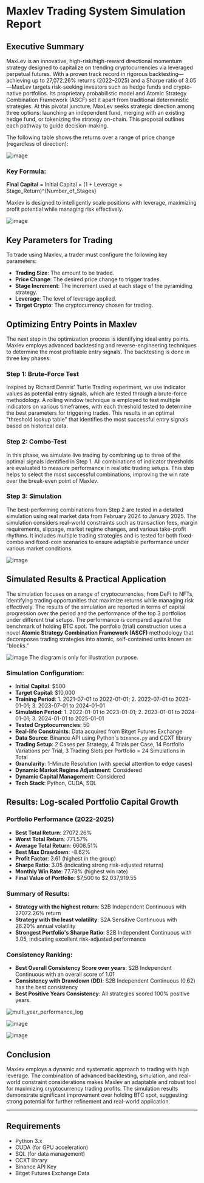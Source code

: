 # Maxlev Trading System Simulation Report

## Executive Summary
MaxLev is an innovative, high-risk/high-reward directional momentum strategy designed to capitalize on trending cryptocurrencies via leveraged perpetual futures. With a proven track record in rigorous backtesting—achieving up to 27,072.26% returns (2022–2025) and a Sharpe ratio of 3.05—MaxLev targets risk-seeking investors such as hedge funds and crypto-native portfolios. Its proprietary probabilistic model and Atomic Strategy Combination Framework (ASCF) set it apart from traditional deterministic strategies. At this pivotal juncture, MaxLev seeks strategic direction among three options: launching an independent fund, merging with an existing hedge fund, or tokenizing the strategy on-chain. This proposal outlines each pathway to guide decision-making.

The following table shows the returns over a range of price change (regardless of direction): 

![image](https://github.com/user-attachments/assets/0bd273da-3b29-414a-a177-8d1f3797080e)

### Key Formula:
**Final Capital** = Initial Capital × (1 + Leverage × Stage_Return)^{Number_of_Stages}

Maxlev is designed to intelligently scale positions with leverage, maximizing profit potential while managing risk effectively.

![image](https://github.com/user-attachments/assets/ad8168fa-0ae6-47bc-aec3-19e4d18afd3f)

## Key Parameters for Trading
To trade using Maxlev, a trader must configure the following key parameters:
- **Trading Size**: The amount to be traded.
- **Price Change**: The desired price change to trigger trades.
- **Stage Increment**: The increment used at each stage of the pyramiding strategy.
- **Leverage**: The level of leverage applied.
- **Target Crypto**: The cryptocurrency chosen for trading.

## Optimizing Entry Points in Maxlev

The next step in the optimization process is identifying ideal entry points. Maxlev employs advanced backtesting and reverse-engineering techniques to determine the most profitable entry signals. The backtesting is done in three key phases:

### Step 1: Brute-Force Test
Inspired by Richard Dennis' Turtle Trading experiment, we use indicator values as potential entry signals, which are tested through a brute-force methodology. A rolling window technique is employed to test multiple indicators on various timeframes, with each threshold tested to determine the best parameters for triggering trades. This results in an optimal "threshold lookup table" that identifies the most successful entry signals based on historical data.

### Step 2: Combo-Test
In this phase, we simulate live trading by combining up to three of the optimal signals identified in Step 1. All combinations of indicator thresholds are evaluated to measure performance in realistic trading setups. This step helps to select the most successful combinations, improving the win rate over the break-even point of Maxlev.

### Step 3: Simulation
The best-performing combinations from Step 2 are tested in a detailed simulation using real market data from February 2024 to January 2025. The simulation considers real-world constraints such as transaction fees, margin requirements, slippage, market regime changes, and various take-profit rhythms. It includes multiple trading strategies and is tested for both fixed-combo and fixed-coin scenarios to ensure adaptable performance under various market conditions.

![image](https://github.com/user-attachments/assets/b2d58ff3-0aff-4e52-9470-a14e1b7397cf)

## Simulated Results & Practical Application

The simulation focuses on a range of cryptocurrencies, from DeFi to NFTs, identifying trading opportunities that maximize returns while managing risk effectively. The results of the simulation are reported in terms of capital progression over the period and the performance of the top 3 portfolios under different trial setups. The performance is compared against the benchmark of holding BTC spot. The portfolio (trial) construction uses a novel **Atomic Strategy Combination Framework (ASCF)** methodology that decomposes trading strategies into atomic, self-contained units known as "blocks." 

![image](https://github.com/user-attachments/assets/7752bd8a-de09-4dae-91de-3bc1f5b71cf9)
The diagram is only for illustration purpose.

### Simulation Configuration:
- **Initial Capital**: $500
- **Target Capital**: $10,000
- **Training Period**: 1. 2021-07-01 to 2022-01-01; 2. 2022-07-01 to 2023-01-01; 3. 2023-07-01 to 2024-01-01
- **Simulation Period**: 1. 2022-01-01 to 2023-01-01; 2. 2023-01-01 to 2024-01-01; 3. 2024-01-01 to 2025-01-01
- **Tested Cryptocurrencies**: 50
- **Real-life Constraints**: Data acquired from Bitget Futures Exchange
- **Data Source**: Binance API using Python's `binance.py` and CCXT library
- **Trading Setup**: 2 Cases per Strategy, 4 Trials per Case, 14 Portfolio Variations per Trial, 3 Trading Slots per Portfolio = 24 Simulations in Total
- **Granularity**: 1-Minute Resolution (with special attention to edge cases)
- **Dynamic Market Regime Adjustment**: Considered
- **Dynamic Capital Management**: Considered
- **Tech Stack**: Python, CUDA, SQL

## Results: Log-scaled Portfolio Capital Growth

### Portfolio Performance (2022-2025)
- **Best Total Return**: 27072.26%
- **Worst Total Return**: 771.57%
- **Average Total Return**: 6608.51%
- **Best Max Drawdown**: -8.62%
- **Profit Factor**: 3.61 (highest in the group)
- **Sharpe Ratio**: 3.05 (indicating strong risk-adjusted returns)
- **Monthly Win Rate**: 77.78% (highest win rate)
- **Final Value of Portfolio**: $7,500 to $2,037,919.55

### Summary of Results:
- **Strategy with the highest return**: S2B Independent Continuous with 27072.26% return
- **Strategy with the least volatility**: S2A Sensitive Continuous with 26.20% annual volatility
- **Strongest Portfolio's Sharpe Ratio**: S2B Independent Continuous with 3.05, indicating excellent risk-adjusted performance

### Consistency Ranking:
- **Best Overall Consistency Score over years**: S2B Independent Continuous with an overall score of 1.01
- **Consistency with Drawdown (DD)**: S2B Independent Continuous (0.62) has the best consistency
- **Best Positive Years Consistency**: All strategies scored 100% positive years.

![multi_year_performance_log](https://github.com/user-attachments/assets/7c711242-3b8b-4281-8413-7d6b2037765e)

![image](https://github.com/user-attachments/assets/e2d205e1-fe50-40c9-916a-4ad4febdafd4)

![image](https://github.com/user-attachments/assets/2d94906f-2d36-4070-bfbb-f5fb750948a4)


## Conclusion

Maxlev employs a dynamic and systematic approach to trading with high leverage. The combination of advanced backtesting, simulation, and real-world constraint considerations makes Maxlev an adaptable and robust tool for maximizing cryptocurrency trading profits. The simulation results demonstrate significant improvement over holding BTC spot, suggesting strong potential for further refinement and real-world application.

---

## Requirements

- Python 3.x
- CUDA (for GPU acceleration)
- SQL (for data management)
- CCXT library
- Binance API Key
- Bitget Futures Exchange Data
